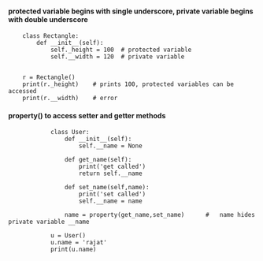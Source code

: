 #### protected variable begins with single underscore, private variable begins with double underscore
    

        class Rectangle:
            def __init__(self):
                self._height = 100  # protected variable
                self.__width = 120  # private variable


        r = Rectangle()
        print(r._height)    # prints 100, protected variables can be accessed
        print(r.__width)    # error 


#### property() to access setter and getter methods

                class User:
                    def __init__(self):
                        self.__name = None

                    def get_name(self):
                        print('get called')
                        return self.__name

                    def set_name(self,name):
                        print('set called')
                        self.__name = name

                    name = property(get_name,set_name)      #   name hides private variable __name

                u = User()
                u.name = 'rajat'
                print(u.name)
